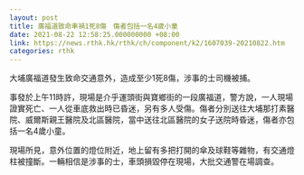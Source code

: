 ```yaml
---
layout: post
title: 廣福道致命車禍1死8傷　傷者包括一名4歲小童
date: 2021-08-22 12:58:25.000000000 +08:00
link: https://news.rthk.hk/rthk/ch/component/k2/1607039-20210822.htm
categories: rthk
---
```


大埔廣福道發生致命交通意外，造成至少1死8傷，涉事的士司機被捕。

事發於上午11時許，現場是介乎運頭街與寶鄉街的一段廣福道，警方說，一人現場證實死亡、一人從車底救出時已昏迷，另有多人受傷。傷者分別送往大埔那打素醫院、威爾斯親王醫院及北區醫院，當中送往北區醫院的女子送院時昏迷，傷者亦包括一名4歲小童。

現場所見，意外位置的燈位附近，地上留有多把打開的傘及球鞋等雜物，有交通燈柱被撞斷。一輛相信是涉事的士，車頭損毀停在現場，大批交通警在場調查。

